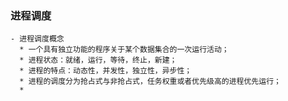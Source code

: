 ### 进程调度
    - 进程调度概念
      * 一个具有独立功能的程序关于某个数据集合的一次运行活动；
      * 进程状态：就绪，运行，等待，终止，新建；
      * 进程的特点：动态性，并发性，独立性，异步性；
      * 进程的调度分为抢占式与非抢占式，任务权重或者优先级高的进程优先运行；
      * 